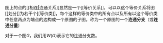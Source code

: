 图上的点的[[相连|连通关系]]显然是一个[[等价关系]]，可以以这个等价关系将图[[划分]]为若干个[[等价类]]，每个这样的等价类中的所有点以及所有以这个等价类中任意两点为端点的边构成一个原图的子图，称为一个原图的一个**连通分支**（或**连通分量**）

对于一个图$G$，我们用$W(G)$表示它的连通分支数。